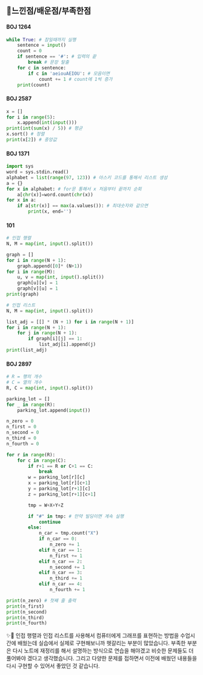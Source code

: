 ## :sparkler:느낀점/배운점/부족한점



#### BOJ 1264

```python
while True: # 참일때까지 실행
    sentence = input()
    count = 0
    if sentence == '#': # 입력의 끝
        break # 문장 탈출
    for c in sentence:
        if c in 'aeiouAEIOU': # 모음이면
            count += 1 # count에 1씩 증가
    print(count)
```





#### BOJ 2587

```python
x = []
for i in range(5):
    x.append(int(input()))
print(int(sum(x) / 5)) # 평균
x.sort() # 정렬
print(x[2]) # 중앙값
```





#### BOJ 1371

```python
import sys
word = sys.stdin.read() 
alphabet = list(range(97, 123)) # 아스키 코드를 통해서 리스트 생성
a = {}
for x in alphabet: # for문 통해서 x 처음부터 끝까지 순회
    a[chr(x)]=word.count(chr(x))
for x in a:
    if a[str(x)] == max(a.values()): # 최대숫자와 같으면
        print(x, end='')
```





#### 101

```python
# 인접 행렬 
N, M = map(int, input().split())

graph = []
for i in range(N + 1):
    graph.append([0]* (N+1))
for i in range(M):
    u, v = map(int, input().split())
    graph[u][v] = 1
    graph[v][u] = 1
print(graph)

# 인접 리스트
N, M = map(int, input().split())

list_adj = [[] * (N + 1) for i in range(N + 1)]
for i in range(N + 1):
    for j in range(N + 1):
        if graph[i][j] == 1:
            list_adj[i].append(j)
print(list_adj)


```





#### BOJ 2897

```python
# R = 행의 개수
# C = 열의 개수
R, C = map(int, input().split())

parking_lot = []
for _ in range(R):
    parking_lot.append(input())

n_zero = 0
n_first = 0
n_second = 0
n_third = 0
n_fourth = 0

for r in range(R):
    for c in range(C):
        if r+1 == R or C+1 == C:
            break
        w = parking_lot[r][c]
        x = parking_lot[r][c+1]
        y = parking_lot[r+1][c]
        z = parking_lot[r+1][c+1]

        tmp = W+X+Y+Z

        if "#" in tmp: # 만약 빌딩이면 계속 실행
            continue
        else:
            n_car = tmp.count("X")
            if n_car == 0:
                n_zero += 1
            elif n_car == 1:
                n_first += 1
            elif n_car == 2:
                n_second += 1
            elif n_car == 3:
                n_third += 1
            elif n_car == 4:
                n_fourth += 1

print(n_zero) # 첫째 줄 출력
print(n_first)
print(n_second)
print(n_third)
print(n_fourth)
```





:sparkles::rocket: 인접 행렬과 인접 리스트를 사용해서 컴퓨터에게 그래프를 표현하는 방법을 수업시간에 배웠는데 실습에서 실제로 구현해보니까 헷갈리는 부분이 많았습니다. 부족한 부분은 다시 노트에 재정리를 해서 설명하는 방식으로 연습을 해야겠고 비슷한 문제들도 더 풀어봐야 겠다고 생각했습니다. 그리고 다양한 문제를 접하면서 이전에 배웠던 내용들을 다시 구현할 수 있어서 좋았던 것 같습니다.